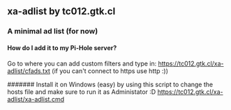 ## xa-adlist by tc012.gtk.cl
### A minimal ad list (for now)

#### How do I add it to my Pi-Hole server?
Go to where you can add custom filters and type in:
https://tc012.gtk.cl/xa-adlist/cfads.txt (if you can't connect to https use http :))

####### Install it on Windows (easy) 
by using this script to change the hosts file and make sure to run it as Administator :D
https://tc012.gtk.cl/xa-adlist/xa-adlist.cmd
